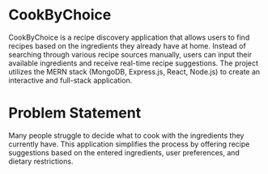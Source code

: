 # CookByChoice
CookByChoice is a recipe discovery application that allows users to find recipes based on the ingredients they already have at home. Instead of searching through various recipe sources manually, users can input their available ingredients and receive real-time recipe suggestions. The project utilizes the MERN stack (MongoDB, Express.js, React, Node.js) to create an interactive and full-stack application.

# Problem Statement

Many people struggle to decide what to cook with the ingredients they currently have. This application simplifies the process by offering recipe suggestions based on the entered ingredients, user preferences, and dietary restrictions.
